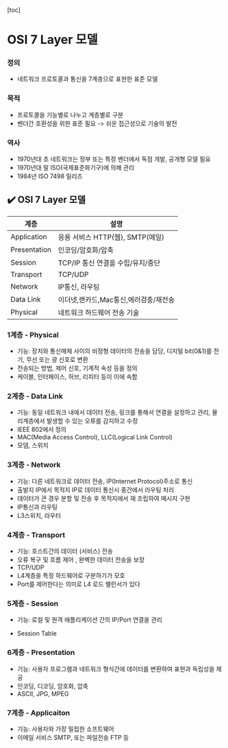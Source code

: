 [toc]

# OSI 7 Layer 모델

### 정의

- 네트워크 프로토콜과 통신을 7계층으로 표현한 표준 모델

### 목적

- 프로토콜을 기능별로 나누고 계층별로 구분
- 벤더간 호환성을 위한 표준 필요 -> 쉬운 접근성으로 기술의 발전

### 역사

- 1970년대 초 네트워크는 정부 또는 특정 벤더에서 독점 개발, 공개형 모델 필요
- 1970년대 말 ISO(국제표준화기구)에 의해 관리
- 1984년 ISO 7498 릴리즈



## :heavy_check_mark: OSI 7 Layer 모델

| 계층         | 설명                                  |
| ------------ | ------------------------------------- |
| Application  | 응용 서비스 HTTP(웹), SMTP(메일)      |
| Presentation | 인코딩/암호화/압축                    |
| Session      | TCP/IP 통신 연결을 수립/유지/중단     |
| Transport    | TCP/UDP                               |
| Network      | IP통신, 라우팅                        |
| Data Link    | 이더넷,랜카드,Mac통신,에러검충/재전송 |
| Physical     | 네트워크 하드웨어 전송 기술           |



### 1계층 - Physical

- 기능: 장치와 통신매체 사이의 비정형 데이터의 전송을 담당, 디지털 bit(0&1)를 전기, 무선 또는 광 신호로 변환
- 전송되는 방법, 제어 신호, 기계적 속성 등을 정의
- 케이블, 인터페이스, 허브, 리피터 등이 이에 속함



### 2계층 - Data Link

- 기능: 동일 네트워크 내에서 데이터 전송, 링크를 통해서 연결을 설정하고 관리, 물리계층에서 발생할 수 있는 오류를 감지하고 수정
- IEEE 802에서 정의
- MAC(Media Access Control), LLC(Logical Link Control)
- 모뎀, 스위치



### 3계층 - Network

- 기능: 다른 네트워크로 데이터 전송, IP(Internet Protocol)주소로 통신
- 출발지 IP에서 목적지 IP로 데이터 통신시 중간에서 라우팅 처리
- 데이터가 큰 경우 분할 및 전송 후 목적지에서 재 조립하여 메시지 구현
- IP통신과 라우팅
- L3스위치, 라우터



### 4계층 - Transport

- 기능: 호스트간의 데이터 (서비스) 전송
- 오류 복구 및 흐름 제어 , 완벽한 데이터 전송을 보장
- TCP/UDP
- L4계층을 특정 하드웨어로 구분하기가 모호
- Port를 제어한다는 의미로 L4 로드 밸런서가 있다



### 5계층 - Session

- 기능: 로컬 및 원격 애플리케이션 간의 IP/Port 연결을 관리

- Session Table



### 6계층 - Presentation

- 기능: 사용자 프로그램과 네트워크 형식간에 데이터를 변환하여 표현과 독립성을 제공
- 인코딩, 디코딩, 암호화, 압축
- ASCII, JPG, MPEG





### 7계층 - Applicaiton

- 기능: 사용자와 가장 밀접한 소프트웨어
- 이메일 서비스 SMTP, 또는 파일전송 FTP 등

